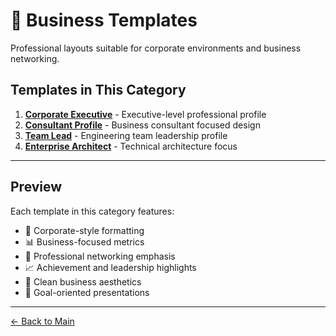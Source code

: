 # 💼 Business Templates

Professional layouts suitable for corporate environments and business networking.

## Templates in This Category

1. **[Corporate Executive](./corporate-executive.md)** - Executive-level professional profile
2. **[Consultant Profile](./consultant-profile.md)** - Business consultant focused design
3. **[Team Lead](./team-lead.md)** - Engineering team leadership profile
4. **[Enterprise Architect](./enterprise-architect.md)** - Technical architecture focus

---

## Preview

Each template in this category features:
- 🏢 Corporate-style formatting
- 📊 Business-focused metrics
- 🤝 Professional networking emphasis
- 📈 Achievement and leadership highlights
- 💼 Clean business aesthetics
- 🎯 Goal-oriented presentations

---

[← Back to Main](../../README.md)